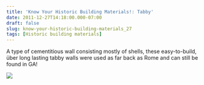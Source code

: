 ```yaml
---
title: 'Know Your Historic Building Materials!: Tabby'
date: 2011-12-27T14:18:00.000-07:00
draft: false
slug: know-your-historic-building-materials_27
tags: [Historic building materials]
---
```


A type of cementitious wall consisting mostly of shells, these easy-to-build, über long lasting tabby walls were used as far back as Rome and can still be found in GA!  
  

![](/images/blog/legacy/blogger-image-1665277877.jpg)